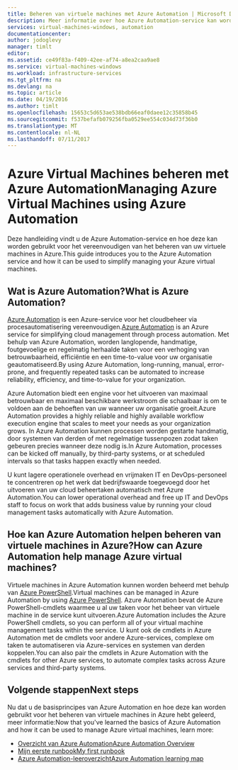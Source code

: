 ```yaml
---
title: Beheren van virtuele machines met Azure Automation | Microsoft Docs
description: Meer informatie over hoe Azure Automation-service kan worden gebruikt voor het beheren van virtuele machines op de gewenste schaal in Azure.
services: virtual-machines-windows, automation
documentationcenter: 
author: jodoglevy
manager: timlt
editor: 
ms.assetid: ce49f83a-f409-42ee-af74-a8ea2caa9ae8
ms.service: virtual-machines-windows
ms.workload: infrastructure-services
ms.tgt_pltfrm: na
ms.devlang: na
ms.topic: article
ms.date: 04/19/2016
ms.author: timlt
ms.openlocfilehash: 15653c5d653ae538bdb66eaf0daee12c35858b45
ms.sourcegitcommit: f537befafb079256fba0529ee554c034d73f36b0
ms.translationtype: MT
ms.contentlocale: nl-NL
ms.lasthandoff: 07/11/2017
---
```

# <a name="managing-azure-virtual-machines-using-azure-automation"></a><span data-ttu-id="b2d79-103">Azure Virtual Machines beheren met Azure Automation</span><span class="sxs-lookup"><span data-stu-id="b2d79-103">Managing Azure Virtual Machines using Azure Automation</span></span>
<span data-ttu-id="b2d79-104">Deze handleiding vindt u de Azure Automation-service en hoe deze kan worden gebruikt voor het vereenvoudigen van het beheren van uw virtuele machines in Azure.</span><span class="sxs-lookup"><span data-stu-id="b2d79-104">This guide introduces you to the Azure Automation service and how it can be used to simplify managing your Azure virtual machines.</span></span>

## <a name="what-is-azure-automation"></a><span data-ttu-id="b2d79-105">Wat is Azure Automation?</span><span class="sxs-lookup"><span data-stu-id="b2d79-105">What is Azure Automation?</span></span>
<span data-ttu-id="b2d79-106">[Azure Automation](https://azure.microsoft.com/services/automation/) is een Azure-service voor het cloudbeheer via procesautomatisering vereenvoudigen.</span><span class="sxs-lookup"><span data-stu-id="b2d79-106">[Azure Automation](https://azure.microsoft.com/services/automation/) is an Azure service for simplifying cloud management through process automation.</span></span> <span data-ttu-id="b2d79-107">Met behulp van Azure Automation, worden langlopende, handmatige, foutgevoelige en regelmatig herhaalde taken voor een verhoging van betrouwbaarheid, efficiëntie en een time-to-value voor uw organisatie geautomatiseerd.</span><span class="sxs-lookup"><span data-stu-id="b2d79-107">By using Azure Automation, long-running, manual, error-prone, and frequently repeated tasks can be automated to increase reliability, efficiency, and time-to-value for your organization.</span></span>

<span data-ttu-id="b2d79-108">Azure Automation biedt een engine voor het uitvoeren van maximaal betrouwbaar en maximaal beschikbare werkstroom die schaalbaar is om te voldoen aan de behoeften van uw wanneer uw organisatie groeit.</span><span class="sxs-lookup"><span data-stu-id="b2d79-108">Azure Automation provides a highly reliable and highly available workflow execution engine that scales to meet your needs as your organization grows.</span></span> <span data-ttu-id="b2d79-109">In Azure Automation kunnen processen worden gestarte handmatig, door systemen van derden of met regelmatige tussenpozen zodat taken gebeuren precies wanneer deze nodig is.</span><span class="sxs-lookup"><span data-stu-id="b2d79-109">In Azure Automation, processes can be kicked off manually, by third-party systems, or at scheduled intervals so that tasks happen exactly when needed.</span></span>

<span data-ttu-id="b2d79-110">U kunt lagere operationele overhead en vrijmaken IT en DevOps-personeel te concentreren op het werk dat bedrijfswaarde toegevoegd door het uitvoeren van uw cloud beheertaken automatisch met Azure Automation.</span><span class="sxs-lookup"><span data-stu-id="b2d79-110">You can lower operational overhead and free up IT and DevOps staff to focus on work that adds business value by running your cloud management tasks automatically with Azure Automation.</span></span>

## <a name="how-can-azure-automation-help-manage-azure-virtual-machines"></a><span data-ttu-id="b2d79-111">Hoe kan Azure Automation helpen beheren van virtuele machines in Azure?</span><span class="sxs-lookup"><span data-stu-id="b2d79-111">How can Azure Automation help manage Azure virtual machines?</span></span>
<span data-ttu-id="b2d79-112">Virtuele machines in Azure Automation kunnen worden beheerd met behulp van [Azure PowerShell](https://msdn.microsoft.com/library/azure/jj156055.aspx).</span><span class="sxs-lookup"><span data-stu-id="b2d79-112">Virtual machines can be managed in Azure Automation by using [Azure PowerShell](https://msdn.microsoft.com/library/azure/jj156055.aspx).</span></span> <span data-ttu-id="b2d79-113">Azure Automation bevat de Azure PowerShell-cmdlets waarmee u al uw taken voor het beheer van virtuele machine in de service kunt uitvoeren.</span><span class="sxs-lookup"><span data-stu-id="b2d79-113">Azure Automation includes the Azure PowerShell cmdlets, so you can perform all of your virtual machine management tasks within the service.</span></span> <span data-ttu-id="b2d79-114">U kunt ook de cmdlets in Azure Automation met de cmdlets voor andere Azure-services, complexe om taken te automatiseren via Azure-services en systemen van derden koppelen.</span><span class="sxs-lookup"><span data-stu-id="b2d79-114">You can also pair the cmdlets in Azure Automation with the cmdlets for other Azure services, to automate complex tasks across Azure services and third-party systems.</span></span>

## <a name="next-steps"></a><span data-ttu-id="b2d79-115">Volgende stappen</span><span class="sxs-lookup"><span data-stu-id="b2d79-115">Next steps</span></span>
<span data-ttu-id="b2d79-116">Nu dat u de basisprincipes van Azure Automation en hoe deze kan worden gebruikt voor het beheren van virtuele machines in Azure hebt geleerd, meer informatie:</span><span class="sxs-lookup"><span data-stu-id="b2d79-116">Now that you've learned the basics of Azure Automation and how it can be used to manage Azure virtual machines, learn more:</span></span>

* [<span data-ttu-id="b2d79-117">Overzicht van Azure Automation</span><span class="sxs-lookup"><span data-stu-id="b2d79-117">Azure Automation Overview</span></span>](../../automation/automation-intro.md)
* [<span data-ttu-id="b2d79-118">Mijn eerste runbook</span><span class="sxs-lookup"><span data-stu-id="b2d79-118">My first runbook</span></span>](../../automation/automation-first-runbook-graphical.md)
* [<span data-ttu-id="b2d79-119">Azure Automation-leeroverzicht</span><span class="sxs-lookup"><span data-stu-id="b2d79-119">Azure Automation learning map</span></span>](https://azure.microsoft.com/documentation/learning-paths/automation/)

